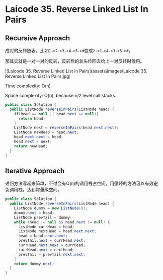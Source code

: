 # Laicode 35. Reverse Linked List In Pairs

## Recursive Approach

成对的反转链表，比如`1->2->3->4->5->#`变成`2->1->4->3->5->#`。

那其实就是一对一对的反转，反转后的新头传回去给上一对反转时候用。

![Laicode 35. Reverse Linked List In Pairs](assets\images\Laicode 35. Reverse Linked List In Pairs.jpg)

Time complexity: O(n)

Space complexity: O(n), because n/2 level call stacks.

```java
public class Solution {
  public ListNode reverseInPairs(ListNode head) {
    if(head == null || head.next == null){
      return head;
    }
    ListNode next = reverseInPairs(head.next.next);
    ListNode newHead = head.next;
    head.next.next = head;
    head.next = next;
    return newHead;
  }
}
```

## Iterative Approach

递归方法写起来简单，不过会有O(n)的调用栈占空间。用循环的方法可以有效避免调用栈，达到常量级空间。

```java
public class Solution {
  public ListNode reverseInPairs(ListNode head) {
    ListNode dummy = new ListNode(0);
    dummy.next = head;
    ListNode prevTail = dummy;
    while (head != null && head.next != null) {
      ListNode currHead = head;
      ListNode nextHead = head.next.next;
      head = head.next.next;
      prevTail.next = currHead.next;
      currHead.next.next = currHead;
      currHead.next = nextHead;
      prevTail = prevTail.next.next;
    }
    return dummy.next;
  }
}
```